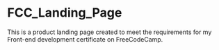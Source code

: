 # FCC_Landing_Page
This is a product landing page created to meet the requirements for my Front-end development certificate on FreeCodeCamp.
